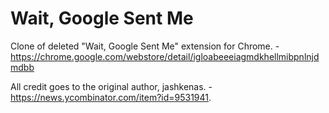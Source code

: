 # Wait, Google Sent Me

Clone of deleted "Wait, Google Sent Me" extension for Chrome. - https://chrome.google.com/webstore/detail/igloabeeeiagmdkhellmibpnlnjdmdbb

All credit goes to the original author, jashkenas. - https://news.ycombinator.com/item?id=9531941.
